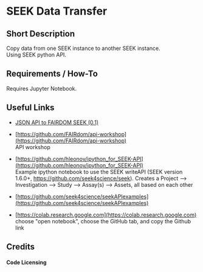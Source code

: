 # SEEK Data Transfer

## Short Description

Copy data from one SEEK instance to another SEEK instance.  
Using SEEK python API.  

## Requirements / How-To

Requires Jupyter Notebook.  


## Useful Links

  - [JSON API to FAIRDOM SEEK (0.1)](https://docs.seek4science.org/tech/api/index.html)  

  - [https://github.com/FAIRdom/api-workshop](https://github.com/FAIRdom/api-workshop)  
API workshop

  - [https://github.com/hleonov/ipython_for_SEEK-API](https://github.com/hleonov/ipython_for_SEEK-API)  
Example ipython notebook to use the SEEK writeAPI (SEEK version 1.6.0+, https://github.com/seek4science/seek).
Creates a Project --> Investigation --> Study --> Assay(s) --> Assets, all based on each other  

  - [https://github.com/seek4science/seekAPIexamples](https://github.com/seek4science/seekAPIexamples)  

  - [https://colab.research.google.com](https://colab.research.google.com)  
choose "open notebook", choose the GitHub tab, and copy the Github link

<!--<table align="center">
    <tr>
    <td align="left"></td>
    <td align="left"></td>
    </tr>
    <tr>
    <td align="left">&#8226; <a href=""></a> </td>
    <td align="left">&#8226; <a href=""></a> </td>
    </tr>
</table>-->

## Credits

<!--These scripts are developed by Dorotea Dudas, [HITS gGmbH](https://www.h-its.org/en/).  -->
<!--the SBDV team at [HITS gGmbH](https://www.h-its.org/en/).-->

#### Code Licensing 

<!--* This code is licensed as: [MIT license](LICENSE)--> 
<!--* [vis.js](http://visjs.org/) (MIT licence)-->

